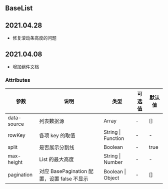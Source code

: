 ## BaseList

## 2021.04.28

- 修复滚动条高度的问题
## 2021.04.08

- 增加组件文档

### Attributes

| 参数 | 说明 | 类型 | 可选值 | 默认值 |
| -- | -- | -- | -- | -- |
| data-source | 列表数据源 | Array | - | [] |
| rowKey | 各项 key 的取值 | String \| Function | - | - |
| split | 是否展示分割线 | Boolean | - | true |
| max-height | List 的最大高度 | String \| Number | - | - |
| pagination | 对应 BasePagination 配置，设置 false 不显示 | Boolean \| Object | - | [] |
